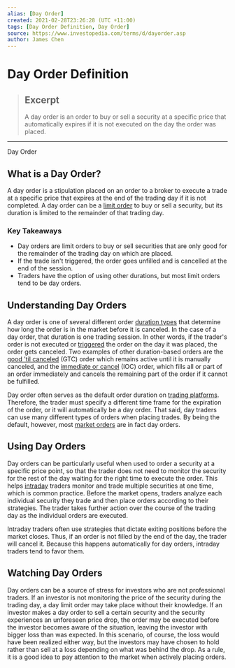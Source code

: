 ```yaml
---
alias: [Day Order]
created: 2021-02-28T23:26:28 (UTC +11:00)
tags: [Day Order Definition, Day Order]
source: https://www.investopedia.com/terms/d/dayorder.asp
author: James Chen
---
```


# Day Order Definition

> ## Excerpt
> A day order is an order to buy or sell a security at a specific price that automatically expires if it is not executed on the day the order was placed.

---

Day Order
## What is a Day Order?

A day order is a stipulation placed on an order to a broker to execute a trade at a specific price that expires at the end of the trading day if it is not completed. A day order can be a [limit order](https://www.investopedia.com/terms/l/limitorder.asp) to buy or sell a security, but its duration is limited to the remainder of that trading day.

### Key Takeaways

-   Day orders are limit orders to buy or sell securities that are only good for the remainder of the trading day on which are placed.
-   If the trade isn't triggered, the order goes unfilled and is cancelled at the end of the session.
-   Traders have the option of using other durations, but most limit orders tend to be day orders.

## Understanding Day Orders

A day order is one of several different order [duration types](https://www.investopedia.com/terms/d/duration.asp) that determine how long the order is in the market before it is canceled. In the case of a day order, that duration is one trading session. In other words, if the trader's order is not executed or [triggered](https://www.investopedia.com/terms/t/trade-trigger.asp) the order on the day it was placed, the order gets canceled. Two examples of other duration-based orders are the [good 'til canceled](https://www.investopedia.com/terms/g/gtc.asp) (GTC) order which remains active until it is manually canceled, and the [immediate or cancel](https://www.investopedia.com/terms/i/immediateorcancel.asp) (IOC) order, which fills all or part of an order immediately and cancels the remaining part of the order if it cannot be fulfilled.

Day order often serves as the default order duration on [trading platforms](https://www.investopedia.com/terms/t/trading-platform.asp). Therefore, the trader must specify a different time frame for the expiration of the order, or it will automatically be a day order. That said, day traders can use many different types of orders when placing trades. By being the default, however, most [market orders](https://www.investopedia.com/terms/m/marketorder.asp) are in fact day orders.

## Using Day Orders

Day orders can be particularly useful when used to order a security at a specific price point, so that the trader does not need to monitor the security for the rest of the day waiting for the right time to execute the order. This helps [intraday](https://www.investopedia.com/terms/i/intraday.asp) traders monitor and trade multiple securities at one time, which is common practice. Before the market opens, traders analyze each individual security they trade and then place orders according to their strategies. The trader takes further action over the course of the trading day as the individual orders are executed.

Intraday traders often use strategies that dictate exiting positions before the market closes. Thus, if an order is not filled by the end of the day, the trader will cancel it. Because this happens automatically for day orders, intraday traders tend to favor them.

## Watching Day Orders

Day orders can be a source of stress for investors who are not professional traders. If an investor is not monitoring the price of the security during the trading day, a day limit order may take place without their knowledge. If an investor makes a day order to sell a certain security and the security experiences an unforeseen price drop, the order may be executed before the investor becomes aware of the situation, leaving the investor with bigger loss than was expected. In this scenario, of course, the loss would have been realized either way, but the investors may have chosen to hold rather than sell at a loss depending on what was behind the drop. As a rule, it is a good idea to pay attention to the market when actively placing orders.
